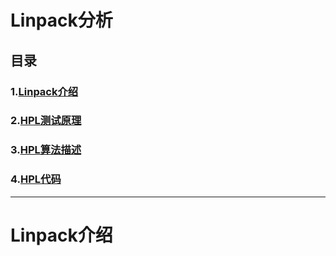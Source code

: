 # **Linpack分析**

## 目录

### **1.[Linpack介绍](#Linpack介绍)**

### **2.[HPL测试原理](#)**

### **3.[HPL算法描述](#)**

### **4.[HPL代码](#)**



---

# **Linpack介绍**

